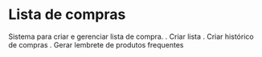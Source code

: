 # Lista de compras
 Sistema para criar e gerenciar  lista de compra.
 . Criar lista
 . Criar histórico de compras
 . Gerar lembrete de produtos frequentes 

